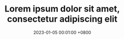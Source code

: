 ---
title:          Lorem ipsum dolor sit amet, consectetur adipiscing elit
date:           2023-01-05 00:01:00 +0800
selected:       true
pub:            "Nature Communications"
pub_date:       "2023"
abstract: >-

cover:          assets/images/covers/cover1.jpg
authors:
- Your Name*
- Robert White*
- John Doe
- Charles Green (Stanford)
links:
  Paper: https://www.cell.com
---
